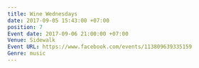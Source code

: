 ```yaml
---
title: Wine Wednesdays
date: 2017-09-05 15:43:00 +07:00
position: 7
Event date: 2017-09-06 21:00:00 +07:00
Venue: Sidewalk
Event URL: https://www.facebook.com/events/113809639335159
Genre: music
---
```


